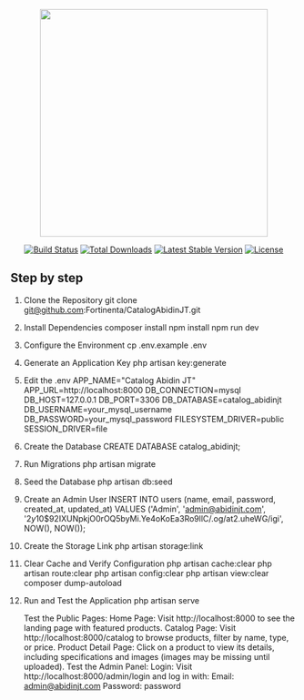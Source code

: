 <p align="center"><a href="https://laravel.com" target="_blank"><img src="https://raw.githubusercontent.com/laravel/art/master/logo-lockup/5%20SVG/2%20CMYK/1%20Full%20Color/laravel-logolockup-cmyk-red.svg" width="400"></a></p>

<p align="center">
<a href="https://travis-ci.org/laravel/framework"><img src="https://travis-ci.org/laravel/framework.svg" alt="Build Status"></a>
<a href="https://packagist.org/packages/laravel/framework"><img src="https://img.shields.io/packagist/dt/laravel/framework" alt="Total Downloads"></a>
<a href="https://packagist.org/packages/laravel/framework"><img src="https://img.shields.io/packagist/v/laravel/framework" alt="Latest Stable Version"></a>
<a href="https://packagist.org/packages/laravel/framework"><img src="https://img.shields.io/packagist/l/laravel/framework" alt="License"></a>
</p>

## Step by step
1. Clone the Repository
   git clone git@github.com:Fortinenta/CatalogAbidinJT.git

2. Install Dependencies
   composer install
   npm install
   npm run dev

3. Configure the Environment
   cp .env.example .env

4. Generate an Application Key
   php artisan key:generate

5. Edit the .env
   APP_NAME="Catalog Abidin JT"
   APP_URL=http://localhost:8000
   DB_CONNECTION=mysql
   DB_HOST=127.0.0.1
   DB_PORT=3306
   DB_DATABASE=catalog_abidinjt
   DB_USERNAME=your_mysql_username
   DB_PASSWORD=your_mysql_password
   FILESYSTEM_DRIVER=public
   SESSION_DRIVER=file

6. Create the Database
   CREATE DATABASE catalog_abidinjt;

7. Run Migrations
   php artisan migrate

8. Seed the Database
   php artisan db:seed

9. Create an Admin User
    INSERT INTO users (name, email, password, created_at, updated_at)
        VALUES ('Admin', 'admin@abidinjt.com', '$2y$10$92IXUNpkjO0rOQ5byMi.Ye4oKoEa3Ro9llC/.og/at2.uheWG/igi', NOW(), NOW());

10. Create the Storage Link
    php artisan storage:link

11. Clear Cache and Verify Configuration
    php artisan cache:clear
    php artisan route:clear
    php artisan config:clear
    php artisan view:clear
    composer dump-autoload

12. Run and Test the Application
    php artisan serve

    Test the Public Pages:
        Home Page: Visit http://localhost:8000 to see the landing page with featured products.
        Catalog Page: Visit http://localhost:8000/catalog to browse products, filter by name, type, or price.
        Product Detail Page: Click on a product to view its details, including specifications and images (images may be missing until uploaded).
    Test the Admin Panel:
        Login: Visit http://localhost:8000/admin/login and log in with:
        Email: admin@abidinjt.com
        Password: password
